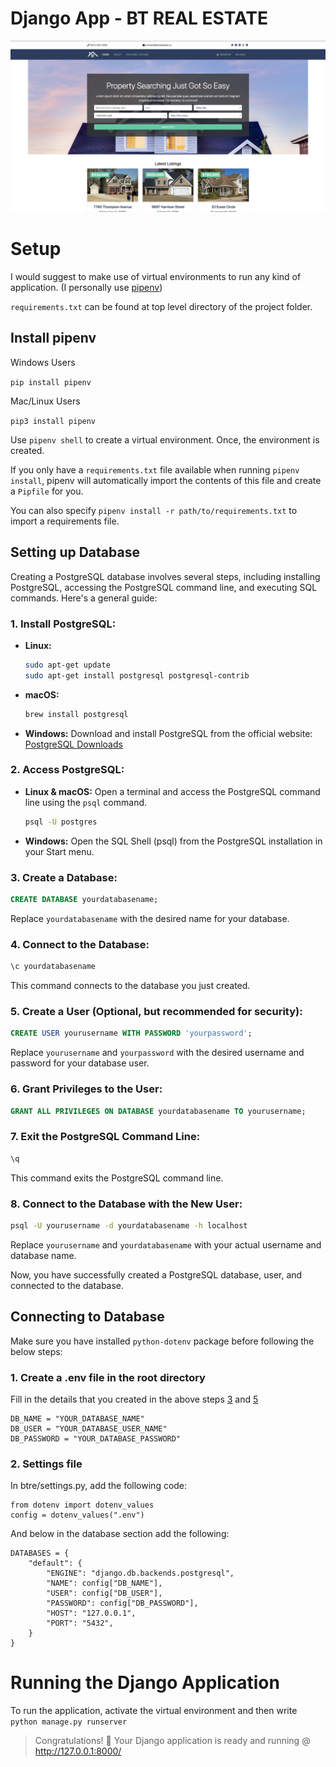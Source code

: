 # Django App - BT REAL ESTATE

![BT Home page](btre-image.png)

# Setup

I would suggest to make use of virtual environments to run any kind of application. (I personally use [pipenv](https://pipenv-fork.readthedocs.io/en/latest/basics.html))

`requirements.txt` can be found at top level directory of the project folder.


## Install pipenv

Windows Users

`pip install pipenv`


Mac/Linux Users

`pip3 install pipenv`


Use `pipenv shell` to create a virtual environment. Once, the environment is created.

If you only have a `requirements.txt` file available when running `pipenv install`, pipenv will automatically import the contents of this file and create a `Pipfile` for you.

You can also specify `pipenv install -r path/to/requirements.txt` to import a requirements file.


## Setting up Database

Creating a PostgreSQL database involves several steps, including installing PostgreSQL, accessing the PostgreSQL command line, and executing SQL commands. Here's a general guide:

### 1. Install PostgreSQL:

- **Linux:**
  ```bash
  sudo apt-get update
  sudo apt-get install postgresql postgresql-contrib
  ```

- **macOS:**
  ```bash
  brew install postgresql
  ```

- **Windows:**
  Download and install PostgreSQL from the official website: [PostgreSQL Downloads](https://www.postgresql.org/download/)

### 2. Access PostgreSQL:

- **Linux & macOS:**
  Open a terminal and access the PostgreSQL command line using the `psql` command.
  ```bash
  psql -U postgres
  ```

- **Windows:**
  Open the SQL Shell (psql) from the PostgreSQL installation in your Start menu.

### 3. Create a Database:

```sql
CREATE DATABASE yourdatabasename;
```

Replace `yourdatabasename` with the desired name for your database.

### 4. Connect to the Database:

```sql
\c yourdatabasename
```

This command connects to the database you just created.

### 5. Create a User (Optional, but recommended for security):

```sql
CREATE USER yourusername WITH PASSWORD 'yourpassword';
```

Replace `yourusername` and `yourpassword` with the desired username and password for your database user.

### 6. Grant Privileges to the User:

```sql
GRANT ALL PRIVILEGES ON DATABASE yourdatabasename TO yourusername;
```

### 7. Exit the PostgreSQL Command Line:

```sql
\q
```

This command exits the PostgreSQL command line.

### 8. Connect to the Database with the New User:

```bash
psql -U yourusername -d yourdatabasename -h localhost
```

Replace `yourusername` and `yourdatabasename` with your actual username and database name.

Now, you have successfully created a PostgreSQL database, user, and connected to the database.

## Connecting to Database

Make sure you have installed `python-dotenv` package before following the below steps: 

### 1. Create a .env file in the root directory

Fill in the details that you created in the above steps [3](#3-create-a-database) and [5](#5-create-a-user-optional-but-recommended-for-security)

```
DB_NAME = "YOUR_DATABASE_NAME"
DB_USER = "YOUR_DATABASE_USER_NAME"
DB_PASSWORD = "YOUR_DATABASE_PASSWORD"
```

### 2. Settings file

In btre/settings.py, add the following code:
```
from dotenv import dotenv_values
config = dotenv_values(".env")
```

And below in the database section add the following:
```
DATABASES = {
    "default": {
        "ENGINE": "django.db.backends.postgresql",
        "NAME": config["DB_NAME"],
        "USER": config["DB_USER"],
        "PASSWORD": config["DB_PASSWORD"],
        "HOST": "127.0.0.1",
        "PORT": "5432",
    }
}
```


# Running the Django Application
To run the application, activate the virtual environment and then write  
`python manage.py runserver`


> Congratulations! 🎉 Your Django application is ready and running @ http://127.0.0.1:8000/